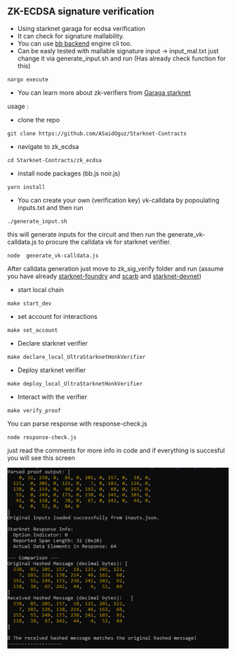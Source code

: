 ## ZK-ECDSA signature verification

- Using starknet garaga for ecdsa verification
- It can check for signature mallability. 
- You can use [bb backend](https://github.com/AztecProtocol/aztec-packages/blob/master/barretenberg/bbup/README.md) engine cli too.
- Can be easly tested with mallable signature input -> input_mal.txt just change it via generate_input.sh and run (Has already check function for this)

```
nargo execute 
```


- You can learn more about zk-verifiers from [Garaga starknet](https://garaga.gitbook.io/garaga/smart-contract-generators/noir)



usage :

- clone the repo 
```
git clone https://github.com/ASaidOguz/Starknet-Contracts
```

- navigate to zk_ecdsa

```
cd Starknet-Contracts/zk_ecdsa
```

- install node packages (bb.js noir.js)

```
yarn install
```

- You can create your own (verification key)  vk-calldata by popoulating inputs.txt and then run

```
./generate_input.sh
```

this will generate inputs for the circuit and then run the generate_vk-calldata.js to procure the calldata vk
for starknet verifier.
```
node  generate_vk-calldata.js
```

After calldata generation just move to zk_sig_verify folder and run (assume you have already [starknet-foundry](https://foundry-rs.github.io/starknet-foundry/) and [scarb](https://foundry-rs.github.io/starknet-foundry/getting-started/scarb.html) and [starknet-devnet](https://0xspaceshard.github.io/starknet-devnet/docs/running/install))


- start local chain
```
make start_dev
```

- set account for interactions
```
make set_account
```

- Declare starknet verifier 
```
make declare_local_UltraStarknetHonkVerifier
```

- Deploy starknet verifier 
```
make deploy_local_UltraStarknetHonkVerifier
```

- Interact with the verifier 

```
make verify_proof
```

You can parse response with response-check.js 
```
node response-check.js 
```
 just read the comments for more info in code and if everything is succesful you will see this screen

![final-screen](./images/Ekran%20Alıntısı.PNG)